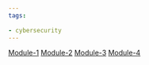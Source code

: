 ```yaml
---
tags:
  
- cybersecurity
---
```

[Module-1](Google-Cybersecurity/Manage-Security-Risks/Module-1)
[Module-2](Google-Cybersecurity/Manage-Security-Risks/Module-2)
[Module-3](Google-Cybersecurity/Manage-Security-Risks/Module-3)
[Module-4](Google-Cybersecurity/Manage-Security-Risks/Module-4)
